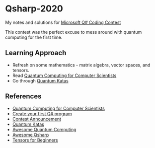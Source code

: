 # Qsharp-2020

My notes and solutions for [Microsoft Q# Coding Contest](https://codeforces.com/blog/entry/77614)

This contest was the perfect excuse to mess around with quantum computing for the first time.


## Learning Approach
* Refresh on some mathematics - matrix algebra, vector spaces, and tensors.
* Read [Quantum Computing for Computer Scientists](https://www.amazon.com/Quantum-Computing-Computer-Scientists-Yanofsky/dp/0521879965)
* Go through [Quantum Katas](https://github.com/Microsoft/QuantumKatas)


## References
* [Quantum Computing for Computer Scientists](https://www.amazon.com/Quantum-Computing-Computer-Scientists-Yanofsky/dp/0521879965)
* [Create your first Q# program](https://docs.microsoft.com/en-us/learn/modules/qsharp-create-first-quantum-development-kit/)
* [Contest Announcement](https://codeforces.com/blog/entry/77614)
* [Quantum Katas](https://github.com/Microsoft/QuantumKatas)
* [Awesome Quantum Computing](https://github.com/desireevl/awesome-quantum-computing)
* [Awesome Qsharp](https://github.com/ebraminio/awesome-qsharp)
* [Tensors for Beginners](https://www.youtube.com/watch?v=8ptMTLzV4-I&list=PLJHszsWbB6hrkmmq57lX8BV-o-YIOFsiG)
